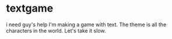 # textgame
i need guy's help
I'm making a game with text. The theme is all the characters in the world. Let's take it slow.
